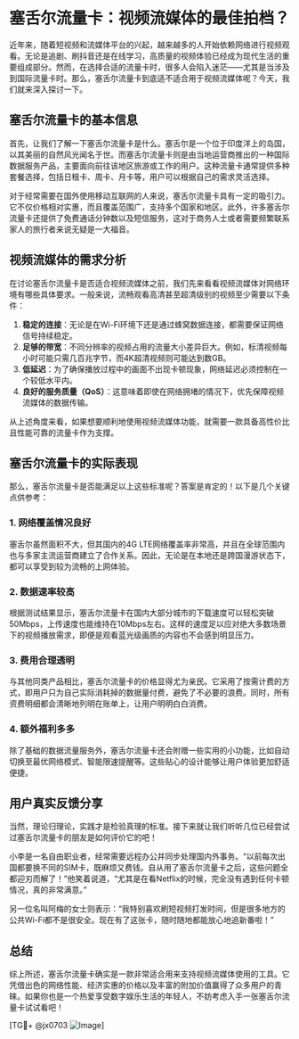 # 塞舌尔流量卡：视频流媒体的最佳拍档？

近年来，随着短视频和流媒体平台的兴起，越来越多的人开始依赖网络进行视频观看。无论是追剧、刷抖音还是在线学习，高质量的视频体验已经成为现代生活的重要组成部分。然而，在选择合适的流量卡时，很多人会陷入迷茫——尤其是当涉及到国际流量卡时。那么，塞舌尔流量卡到底适不适合用于视频流媒体呢？今天，我们就来深入探讨一下。

## 塞舌尔流量卡的基本信息

首先，让我们了解一下塞舌尔流量卡是什么。塞舌尔是一个位于印度洋上的岛国，以其美丽的自然风光闻名于世。而塞舌尔流量卡则是由当地运营商推出的一种国际数据服务产品，主要面向前往该地区旅游或工作的用户。这种流量卡通常提供多种套餐选择，包括日租卡、周卡、月卡等，用户可以根据自己的需求灵活选择。

对于经常需要在国外使用移动互联网的人来说，塞舌尔流量卡具有一定的吸引力。它不仅价格相对实惠，而且覆盖范围广，支持多个国家和地区。此外，许多塞舌尔流量卡还提供了免费通话分钟数以及短信服务，这对于商务人士或者需要频繁联系家人的旅行者来说无疑是一大福音。

## 视频流媒体的需求分析

在讨论塞舌尔流量卡是否适合视频流媒体之前，我们先来看看视频流媒体对网络环境有哪些具体要求。一般来说，流畅观看高清甚至超清级别的视频至少需要以下条件：

1. **稳定的连接**：无论是在Wi-Fi环境下还是通过蜂窝数据连接，都需要保证网络信号持续稳定。
2. **足够的带宽**：不同分辨率的视频占用的流量大小差异巨大。例如，标清视频每小时可能只需几百兆字节，而4K超清视频则可能达到数GB。
3. **低延迟**：为了确保播放过程中的画面不出现卡顿现象，网络延迟必须控制在一个较低水平内。
4. **良好的服务质量（QoS）**：这意味着即使在网络拥堵的情况下，优先保障视频流媒体的数据传输。

从上述角度来看，如果想要顺利地使用视频流媒体功能，就需要一款具备高性价比且性能可靠的流量卡作为支撑。

## 塞舌尔流量卡的实际表现

那么，塞舌尔流量卡是否能满足以上这些标准呢？答案是肯定的！以下是几个关键点供参考：

### 1. 网络覆盖情况良好
塞舌尔虽然面积不大，但其国内的4G LTE网络覆盖率非常高，并且在全球范围内也与多家主流运营商建立了合作关系。因此，无论是在本地还是跨国漫游状态下，都可以享受到较为流畅的上网体验。

### 2. 数据速率较高
根据测试结果显示，塞舌尔流量卡在国内大部分城市的下载速度可以轻松突破50Mbps，上传速度也能维持在10Mbps左右。这样的速度足以应对绝大多数场景下的视频播放需求，即便是观看蓝光级画质的内容也不会感到明显压力。

### 3. 费用合理透明
与其他同类产品相比，塞舌尔流量卡的价格显得尤为亲民。它采用了按需计费的方式，即用户只为自己实际消耗掉的数据量付费，避免了不必要的浪费。同时，所有资费明细都会清晰地列明在账单上，让用户明明白白消费。

### 4. 额外福利多多
除了基础的数据流量服务外，塞舌尔流量卡还会附赠一些实用的小功能，比如自动切换至最优网络模式、智能限速提醒等。这些贴心的设计能够让用户体验更加舒适便捷。

## 用户真实反馈分享

当然，理论归理论，实践才是检验真理的标准。接下来就让我们听听几位已经尝试过塞舌尔流量卡的朋友是如何评价它的吧！

小李是一名自由职业者，经常需要远程办公并同步处理国内外事务。“以前每次出国都要换不同的SIM卡，既麻烦又费钱。自从用了塞舌尔流量卡之后，这些问题全都迎刃而解了！”他笑着说道，“尤其是在看Netflix的时候，完全没有遇到任何卡顿情况，真的非常满意。”

另一位名叫阿梅的女士则表示：“我特别喜欢刷短视频打发时间，但是很多地方的公共Wi-Fi都不是很安全。现在有了这张卡，随时随地都能放心地追新番啦！”

## 总结

综上所述，塞舌尔流量卡确实是一款非常适合用来支持视频流媒体使用的工具。它凭借出色的网络性能、经济实惠的价格以及丰富的附加价值赢得了众多用户的青睐。如果你也是一个热爱享受数字娱乐生活的年轻人，不妨考虑入手一张塞舌尔流量卡试试看吧！

[TG💪+ @jx0703 ![Image](https://github.com/user-attachments/assets/dbca1d08-cadb-493c-b0ec-ad6f7a83f270)]
